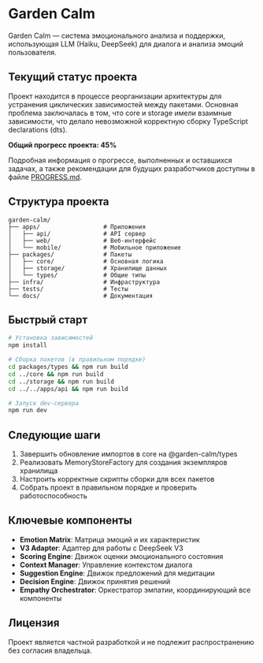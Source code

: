 # Garden Calm

Garden Calm — система эмоционального анализа и поддержки, использующая LLM (Haiku, DeepSeek) для диалога и анализа эмоций пользователя.

## Текущий статус проекта

Проект находится в процессе реорганизации архитектуры для устранения циклических зависимостей между пакетами. Основная проблема заключалась в том, что core и storage имели взаимные зависимости, что делало невозможной корректную сборку TypeScript declarations (dts).

**Общий прогресс проекта: 45%**

Подробная информация о прогрессе, выполненных и оставшихся задачах, а также рекомендации для будущих разработчиков доступны в файле [PROGRESS.md](./PROGRESS.md).

## Структура проекта

```
garden-calm/
├── apps/                  # Приложения
│   ├── api/               # API сервер
│   ├── web/               # Веб-интерфейс
│   └── mobile/            # Мобильное приложение
├── packages/              # Пакеты
│   ├── core/              # Основная логика
│   ├── storage/           # Хранилище данных
│   └── types/             # Общие типы
├── infra/                 # Инфраструктура
├── tests/                 # Тесты
└── docs/                  # Документация
```

## Быстрый старт

```bash
# Установка зависимостей
npm install

# Сборка пакетов (в правильном порядке)
cd packages/types && npm run build
cd ../core && npm run build
cd ../storage && npm run build
cd ../../apps/api && npm run build

# Запуск dev-сервера
npm run dev
```

## Следующие шаги

1. Завершить обновление импортов в core на @garden-calm/types
2. Реализовать MemoryStoreFactory для создания экземпляров хранилища
3. Настроить корректные скрипты сборки для всех пакетов
4. Собрать проект в правильном порядке и проверить работоспособность

## Ключевые компоненты

- **Emotion Matrix**: Матрица эмоций и их характеристик
- **V3 Adapter**: Адаптер для работы с DeepSeek V3
- **Scoring Engine**: Движок оценки эмоционального состояния
- **Context Manager**: Управление контекстом диалога
- **Suggestion Engine**: Движок предложений для медитации
- **Decision Engine**: Движок принятия решений
- **Empathy Orchestrator**: Оркестратор эмпатии, координирующий все компоненты

## Лицензия

Проект является частной разработкой и не подлежит распространению без согласия владельца.
